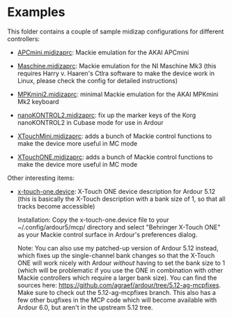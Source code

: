
# Examples

This folder contains a couple of sample midizap configurations for different controllers:

- [APCmini.midizaprc](APCmini.midizaprc): Mackie emulation for the AKAI APCmini

- [Maschine.midizaprc](Maschine.midizaprc): Mackie emulation for the NI Maschine Mk3 (this requires Harry v. Haaren's Ctlra software to make the device work in Linux, please check the config for detailed instructions)

- [MPKmini2.midizaprc](MPKmini2.midizaprc): minimal Mackie emulation for the AKAI MPKmini Mk2 keyboard

- [nanoKONTROL2.midizaprc](nanoKONTROL2.midizaprc): fix up the marker keys of the Korg nanoKONTROL2 in Cubase mode for use in Ardour

- [XTouchMini.midizaprc](XTouchMini.midizaprc): adds a bunch of Mackie control functions to make the device more useful in MC mode

- [XTouchONE.midizaprc](XTouchONE.midizaprc): adds a bunch of Mackie control functions to make the device more useful in MC mode

Other interesting items:

- [x-touch-one.device](x-touch-one.device): X-Touch ONE device description for Ardour 5.12 (this is basically the X-Touch description with a bank size of 1, so that all tracks become accessible)

	Installation: Copy the x-touch-one.device file to your ~/.config/ardour5/mcp/ directory and select "Behringer X-Touch ONE" as your Mackie control surface in Ardour's preferences dialog.

	Note: You can also use my patched-up version of Ardour 5.12 instead, which fixes up the single-channel bank changes so that the X-Touch ONE will work nicely with Ardour *without* having to set the bank size to 1 (which will be problematic if you use the ONE in combination with other Mackie controllers which require a larger bank size). You can find the sources here: https://github.com/agraef/ardour/tree/5.12-ag-mcpfixes. Make sure to check out the 5.12-ag-mcpfixes branch. This also has a few other bugfixes in the MCP code which will become available with Ardour 6.0, but aren't in the upstream 5.12 tree.

